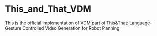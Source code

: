 # This_and_That_VDM
This is the official implementation of VDM part of This&amp;That: Language-Gesture Controlled Video Generation for Robot Planning
